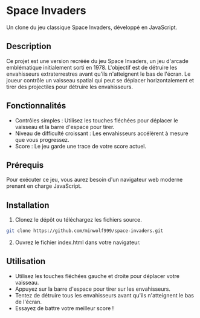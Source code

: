# Space Invaders

Un clone du jeu classique Space Invaders, développé en JavaScript.

## Description

Ce projet est une version recréée du jeu Space Invaders, un jeu d'arcade emblématique initialement sorti en 1978. L'objectif est de détruire les envahisseurs extraterrestres avant qu'ils n'atteignent le bas de l'écran. Le joueur contrôle un vaisseau spatial qui peut se déplacer horizontalement et tirer des projectiles pour détruire les envahisseurs.

## Fonctionnalités

- Contrôles simples : Utilisez les touches fléchées pour déplacer le vaisseau et la barre d'espace pour tirer.
- Niveau de difficulté croissant : Les envahisseurs accélèrent à mesure que vous progressez.
- Score : Le jeu garde une trace de votre score actuel.

## Prérequis

Pour exécuter ce jeu, vous aurez besoin d'un navigateur web moderne prenant en charge JavaScript.

## Installation

1. Clonez le dépôt ou téléchargez les fichiers source.

```bash
git clone https://github.com/minwolf999/space-invaders.git
```
2. Ouvrez le fichier index.html dans votre navigateur.

## Utilisation

- Utilisez les touches fléchées gauche et droite pour déplacer votre vaisseau.
- Appuyez sur la barre d'espace pour tirer sur les envahisseurs.
- Tentez de détruire tous les envahisseurs avant qu'ils n'atteignent le bas de l'écran.
- Essayez de battre votre meilleur score !
